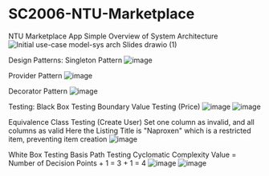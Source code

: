 # SC2006-NTU-Marketplace
NTU Marketplace App
Simple Overview of System Architecture
![Initial use-case model-sys arch Slides drawio (1)](https://user-images.githubusercontent.com/64686163/230790692-9ad2954e-116d-4d96-97aa-6ddfa2962521.png)

Design Patterns:
Singleton Pattern
![image](https://user-images.githubusercontent.com/64686163/230881654-b43111fc-d381-4c26-bc4b-939051215897.png)

Provider Pattern
![image](https://user-images.githubusercontent.com/64686163/230881722-25cc5f86-3608-4d84-8491-fdef61bf7f08.png)

Decorator Pattern
![image](https://user-images.githubusercontent.com/64686163/230881764-ffb57d0d-3ccb-4ee2-83cc-5be907ca5ec7.png)

Testing:
Black Box Testing
Boundary Value Testing (Price)
![image](https://user-images.githubusercontent.com/64686163/230881951-26eeecc1-6454-40af-b005-b1a330d13bb2.png)
![image](https://user-images.githubusercontent.com/64686163/230882010-5ae9c59c-22ed-440d-ae06-b179e53d4bb4.png)

Equivalence Class Testing (Create User)
Set one column as invalid, and all columns as valid
Here the Listing Title is "Naproxen" which is a restricted item, preventing item creation
![image](https://user-images.githubusercontent.com/64686163/230882153-4b76f37e-4684-4d02-9404-6de2c5ab357f.png)

White Box Testing
Basis Path Testing
Cyclomatic Complexity Value = Number of Decision Points + 1 = 3 + 1 = 4
![image](https://user-images.githubusercontent.com/64686163/230882301-27112973-5c41-43e4-98b8-5de9b4cc0f92.png)
![image](https://user-images.githubusercontent.com/64686163/230882339-e8b3ca4d-330b-4caa-9960-fd9f7dde69c4.png)

